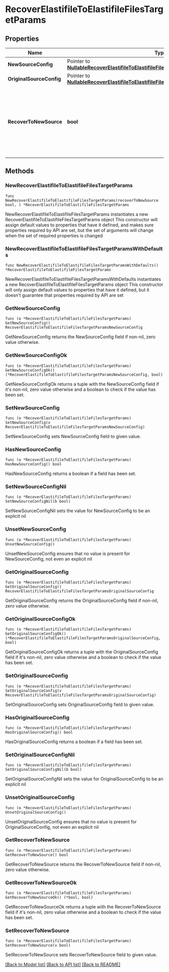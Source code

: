 # RecoverElastifileToElastifileFilesTargetParams

## Properties

Name | Type | Description | Notes
------------ | ------------- | ------------- | -------------
**NewSourceConfig** | Pointer to [**NullableRecoverElastifileToElastifileFilesTargetParamsNewSourceConfig**](RecoverElastifileToElastifileFilesTargetParamsNewSourceConfig.md) |  | [optional] 
**OriginalSourceConfig** | Pointer to [**NullableRecoverElastifileToElastifileFilesTargetParamsOriginalSourceConfig**](RecoverElastifileToElastifileFilesTargetParamsOriginalSourceConfig.md) |  | [optional] 
**RecoverToNewSource** | **bool** | Specifies the parameter whether the recovery should be performed to a new or the original Elastifile target. | 

## Methods

### NewRecoverElastifileToElastifileFilesTargetParams

`func NewRecoverElastifileToElastifileFilesTargetParams(recoverToNewSource bool, ) *RecoverElastifileToElastifileFilesTargetParams`

NewRecoverElastifileToElastifileFilesTargetParams instantiates a new RecoverElastifileToElastifileFilesTargetParams object
This constructor will assign default values to properties that have it defined,
and makes sure properties required by API are set, but the set of arguments
will change when the set of required properties is changed

### NewRecoverElastifileToElastifileFilesTargetParamsWithDefaults

`func NewRecoverElastifileToElastifileFilesTargetParamsWithDefaults() *RecoverElastifileToElastifileFilesTargetParams`

NewRecoverElastifileToElastifileFilesTargetParamsWithDefaults instantiates a new RecoverElastifileToElastifileFilesTargetParams object
This constructor will only assign default values to properties that have it defined,
but it doesn't guarantee that properties required by API are set

### GetNewSourceConfig

`func (o *RecoverElastifileToElastifileFilesTargetParams) GetNewSourceConfig() RecoverElastifileToElastifileFilesTargetParamsNewSourceConfig`

GetNewSourceConfig returns the NewSourceConfig field if non-nil, zero value otherwise.

### GetNewSourceConfigOk

`func (o *RecoverElastifileToElastifileFilesTargetParams) GetNewSourceConfigOk() (*RecoverElastifileToElastifileFilesTargetParamsNewSourceConfig, bool)`

GetNewSourceConfigOk returns a tuple with the NewSourceConfig field if it's non-nil, zero value otherwise
and a boolean to check if the value has been set.

### SetNewSourceConfig

`func (o *RecoverElastifileToElastifileFilesTargetParams) SetNewSourceConfig(v RecoverElastifileToElastifileFilesTargetParamsNewSourceConfig)`

SetNewSourceConfig sets NewSourceConfig field to given value.

### HasNewSourceConfig

`func (o *RecoverElastifileToElastifileFilesTargetParams) HasNewSourceConfig() bool`

HasNewSourceConfig returns a boolean if a field has been set.

### SetNewSourceConfigNil

`func (o *RecoverElastifileToElastifileFilesTargetParams) SetNewSourceConfigNil(b bool)`

 SetNewSourceConfigNil sets the value for NewSourceConfig to be an explicit nil

### UnsetNewSourceConfig
`func (o *RecoverElastifileToElastifileFilesTargetParams) UnsetNewSourceConfig()`

UnsetNewSourceConfig ensures that no value is present for NewSourceConfig, not even an explicit nil
### GetOriginalSourceConfig

`func (o *RecoverElastifileToElastifileFilesTargetParams) GetOriginalSourceConfig() RecoverElastifileToElastifileFilesTargetParamsOriginalSourceConfig`

GetOriginalSourceConfig returns the OriginalSourceConfig field if non-nil, zero value otherwise.

### GetOriginalSourceConfigOk

`func (o *RecoverElastifileToElastifileFilesTargetParams) GetOriginalSourceConfigOk() (*RecoverElastifileToElastifileFilesTargetParamsOriginalSourceConfig, bool)`

GetOriginalSourceConfigOk returns a tuple with the OriginalSourceConfig field if it's non-nil, zero value otherwise
and a boolean to check if the value has been set.

### SetOriginalSourceConfig

`func (o *RecoverElastifileToElastifileFilesTargetParams) SetOriginalSourceConfig(v RecoverElastifileToElastifileFilesTargetParamsOriginalSourceConfig)`

SetOriginalSourceConfig sets OriginalSourceConfig field to given value.

### HasOriginalSourceConfig

`func (o *RecoverElastifileToElastifileFilesTargetParams) HasOriginalSourceConfig() bool`

HasOriginalSourceConfig returns a boolean if a field has been set.

### SetOriginalSourceConfigNil

`func (o *RecoverElastifileToElastifileFilesTargetParams) SetOriginalSourceConfigNil(b bool)`

 SetOriginalSourceConfigNil sets the value for OriginalSourceConfig to be an explicit nil

### UnsetOriginalSourceConfig
`func (o *RecoverElastifileToElastifileFilesTargetParams) UnsetOriginalSourceConfig()`

UnsetOriginalSourceConfig ensures that no value is present for OriginalSourceConfig, not even an explicit nil
### GetRecoverToNewSource

`func (o *RecoverElastifileToElastifileFilesTargetParams) GetRecoverToNewSource() bool`

GetRecoverToNewSource returns the RecoverToNewSource field if non-nil, zero value otherwise.

### GetRecoverToNewSourceOk

`func (o *RecoverElastifileToElastifileFilesTargetParams) GetRecoverToNewSourceOk() (*bool, bool)`

GetRecoverToNewSourceOk returns a tuple with the RecoverToNewSource field if it's non-nil, zero value otherwise
and a boolean to check if the value has been set.

### SetRecoverToNewSource

`func (o *RecoverElastifileToElastifileFilesTargetParams) SetRecoverToNewSource(v bool)`

SetRecoverToNewSource sets RecoverToNewSource field to given value.



[[Back to Model list]](../README.md#documentation-for-models) [[Back to API list]](../README.md#documentation-for-api-endpoints) [[Back to README]](../README.md)


